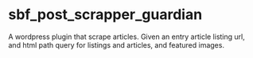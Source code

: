 # sbf_post_scrapper_guardian
A wordpress plugin that scrape articles. Given an entry article listing url, and html path query for listings and articles, and featured images.
